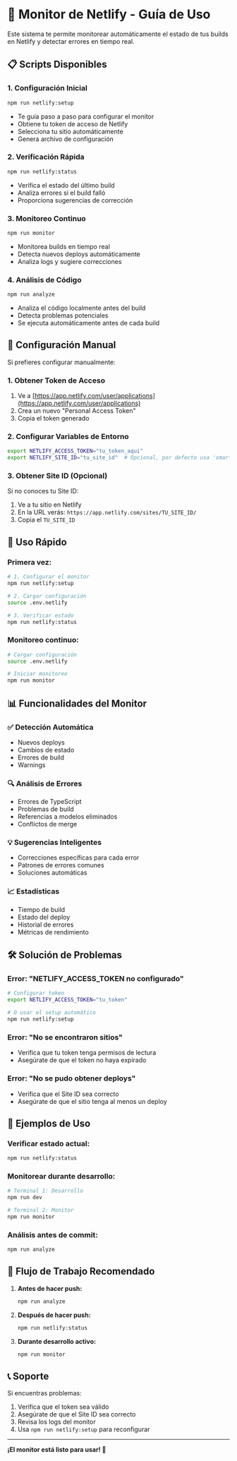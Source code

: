 # 🚀 Monitor de Netlify - Guía de Uso

Este sistema te permite monitorear automáticamente el estado de tus builds en Netlify y detectar errores en tiempo real.

## 📋 Scripts Disponibles

### 1. **Configuración Inicial**
```bash
npm run netlify:setup
```
- Te guía paso a paso para configurar el monitor
- Obtiene tu token de acceso de Netlify
- Selecciona tu sitio automáticamente
- Genera archivo de configuración

### 2. **Verificación Rápida**
```bash
npm run netlify:status
```
- Verifica el estado del último build
- Analiza errores si el build falló
- Proporciona sugerencias de corrección

### 3. **Monitoreo Continuo**
```bash
npm run monitor
```
- Monitorea builds en tiempo real
- Detecta nuevos deploys automáticamente
- Analiza logs y sugiere correcciones

### 4. **Análisis de Código**
```bash
npm run analyze
```
- Analiza el código localmente antes del build
- Detecta problemas potenciales
- Se ejecuta automáticamente antes de cada build

## 🔧 Configuración Manual

Si prefieres configurar manualmente:

### 1. Obtener Token de Acceso
1. Ve a [https://app.netlify.com/user/applications](https://app.netlify.com/user/applications)
2. Crea un nuevo "Personal Access Token"
3. Copia el token generado

### 2. Configurar Variables de Entorno
```bash
export NETLIFY_ACCESS_TOKEN="tu_token_aqui"
export NETLIFY_SITE_ID="tu_site_id"  # Opcional, por defecto usa 'smartesh'
```

### 3. Obtener Site ID (Opcional)
Si no conoces tu Site ID:
1. Ve a tu sitio en Netlify
2. En la URL verás: `https://app.netlify.com/sites/TU_SITE_ID/`
3. Copia el `TU_SITE_ID`

## 🚀 Uso Rápido

### Primera vez:
```bash
# 1. Configurar el monitor
npm run netlify:setup

# 2. Cargar configuración
source .env.netlify

# 3. Verificar estado
npm run netlify:status
```

### Monitoreo continuo:
```bash
# Cargar configuración
source .env.netlify

# Iniciar monitoreo
npm run monitor
```

## 📊 Funcionalidades del Monitor

### ✅ **Detección Automática**
- Nuevos deploys
- Cambios de estado
- Errores de build
- Warnings

### 🔍 **Análisis de Errores**
- Errores de TypeScript
- Problemas de build
- Referencias a modelos eliminados
- Conflictos de merge

### 💡 **Sugerencias Inteligentes**
- Correcciones específicas para cada error
- Patrones de errores comunes
- Soluciones automáticas

### 📈 **Estadísticas**
- Tiempo de build
- Estado del deploy
- Historial de errores
- Métricas de rendimiento

## 🛠️ Solución de Problemas

### Error: "NETLIFY_ACCESS_TOKEN no configurado"
```bash
# Configurar token
export NETLIFY_ACCESS_TOKEN="tu_token"

# O usar el setup automático
npm run netlify:setup
```

### Error: "No se encontraron sitios"
- Verifica que tu token tenga permisos de lectura
- Asegúrate de que el token no haya expirado

### Error: "No se pudo obtener deploys"
- Verifica que el Site ID sea correcto
- Asegúrate de que el sitio tenga al menos un deploy

## 📝 Ejemplos de Uso

### Verificar estado actual:
```bash
npm run netlify:status
```

### Monitorear durante desarrollo:
```bash
# Terminal 1: Desarrollo
npm run dev

# Terminal 2: Monitor
npm run monitor
```

### Análisis antes de commit:
```bash
npm run analyze
```

## 🔄 Flujo de Trabajo Recomendado

1. **Antes de hacer push:**
   ```bash
   npm run analyze
   ```

2. **Después de hacer push:**
   ```bash
   npm run netlify:status
   ```

3. **Durante desarrollo activo:**
   ```bash
   npm run monitor
   ```

## 📞 Soporte

Si encuentras problemas:
1. Verifica que el token sea válido
2. Asegúrate de que el Site ID sea correcto
3. Revisa los logs del monitor
4. Usa `npm run netlify:setup` para reconfigurar

---

**¡El monitor está listo para usar! 🎉**
